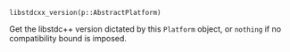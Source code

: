 ```
libstdcxx_version(p::AbstractPlatform)
```

Get the libstdc++ version dictated by this `Platform` object, or `nothing` if no compatibility bound is imposed.
